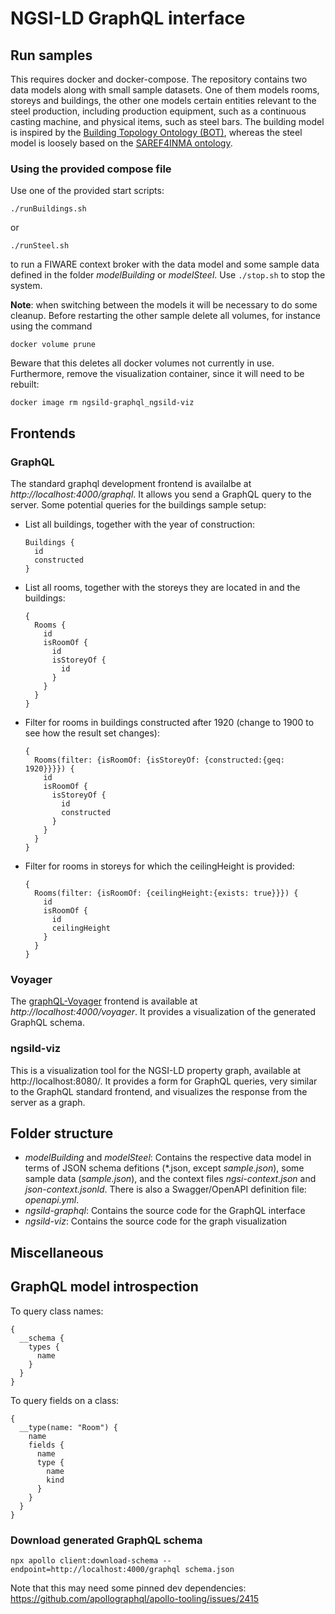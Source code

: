 # NGSI-LD GraphQL interface

## Run samples

This requires docker and docker-compose. The repository contains two data models along with small sample datasets. One of them models rooms, storeys and buildings, the other one models certain entities relevant to the steel production, including production equipment, such as a continuous casting machine, and physical items, such as steel bars. The building model is inspired by the [Building Topology Ontology (BOT)](https://www.semantic-web-journal.net/content/bot-building-topology-ontology-w3c-linked-building-data-group-0), whereas the steel model is loosely based on the [SAREF4INMA ontology](https://saref.etsi.org/saref4inma).

### Using the provided compose file

Use one of the provided start scripts:

```
./runBuildings.sh
```

or 

```
./runSteel.sh
```

to run a FIWARE context broker with the data model and some sample data defined in the folder *modelBuilding* or *modelSteel*.
Use `./stop.sh` to stop the system. 

**Note**: when switching between the models it will be necessary to do some cleanup. Before restarting the other sample delete all volumes, for instance using the command 
```
docker volume prune
```
Beware that this deletes all docker volumes not currently in use. Furthermore, remove the visualization container, since it will need to be rebuilt:

```
docker image rm ngsild-graphql_ngsild-viz
```

## Frontends

### GraphQL 

The standard graphql development frontend is availalbe at *http://localhost:4000/graphql*. It allows you send a GraphQL query to the server. Some potential queries for the buildings sample setup:

* List all buildings, together with the year of construction:
    ```
    Buildings {
      id
      constructed
    }
    ```

* List all rooms, together with the storeys they are located in and the buildings:
    ```
    {
      Rooms {
        id
        isRoomOf {
          id
          isStoreyOf {
            id
          }
        }
      }
    }
    ```

* Filter for rooms in buildings constructed after 1920 (change to 1900 to see how the result set changes):
    ```
    {
      Rooms(filter: {isRoomOf: {isStoreyOf: {constructed:{geq: 1920}}}}) {
        id
        isRoomOf {
          isStoreyOf {
            id
            constructed
          }
        }
      }
    }
    ``` 

* Filter for rooms in storeys for which the ceilingHeight is provided:
    ```
    {
      Rooms(filter: {isRoomOf: {ceilingHeight:{exists: true}}}) {
        id
        isRoomOf {
          id
          ceilingHeight
        }
      }
    }
    ``` 

### Voyager

The [graphQL-Voyager](https://github.com/IvanGoncharov/graphql-voyager) frontend is available at *http://localhost:4000/voyager*. It provides a visualization of the generated GraphQL schema.

### ngsild-viz

This is a visualization tool for the NGSI-LD property graph, available at http://localhost:8080/. It provides a form for GraphQL queries, very similar to the GraphQL standard frontend, and visualizes the response from the server as a graph.


## Folder structure

* *modelBuilding* and *modelSteel*: Contains the respective data model in terms of JSON schema defitions (*.json, except *sample.json*), some sample data (*sample.json*), and the context files *ngsi-context.json* and *json-context.jsonld*. There is also a Swagger/OpenAPI definition file: *openapi.yml*. 
* *ngsild-graphql*: Contains the source code for the GraphQL interface
* *ngsild-viz*: Contains the source code for the graph visualization

## Miscellaneous

## GraphQL model introspection

To query class names:
```
{
  __schema {
    types {
      name
    }
  }
}
```

To query fields on a class:
```
{
  __type(name: "Room") {
    name
    fields {
      name
      type {
        name
        kind
      }
    }
  }
}
```

### Download generated GraphQL schema

```
npx apollo client:download-schema --endpoint=http://localhost:4000/graphql schema.json
```
Note that this may need some pinned dev dependencies: https://github.com/apollographql/apollo-tooling/issues/2415


